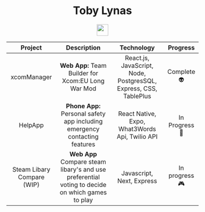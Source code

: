  <div align="center">
  <div>
   <h1> Toby Lynas </h1>
   <a href='https://www.linkedin.com/in/toby-lynas-3123a01ab/'><img src='https://cdn.worldvectorlogo.com/logos/linkedin-icon-2.svg' width='30'> </a>
 </div>

 </div>
 
  | Project     | Description | Technology | Progress |
  |:-----------:|:-------------:| :------------:|:------------:|
  | xcomManager | **Web App:** Team Builder for Xcom:EU Long War Mod | React.js, JavaScript, Node, PostgresSQL, Express, CSS, TablePlus | Complete 👽 |
  | HelpApp | **Phone App:** Personal safety app including emergency contacting features | React Native, Expo, What3Words Api, Twilio API | In Progress 📱 |
  |Steam Libary Compare (WIP) | **Web App** Compare steam libary's and use preferential voting to decide on which games to play | Javascript, Next, Express | In progress 🎮 |
  
